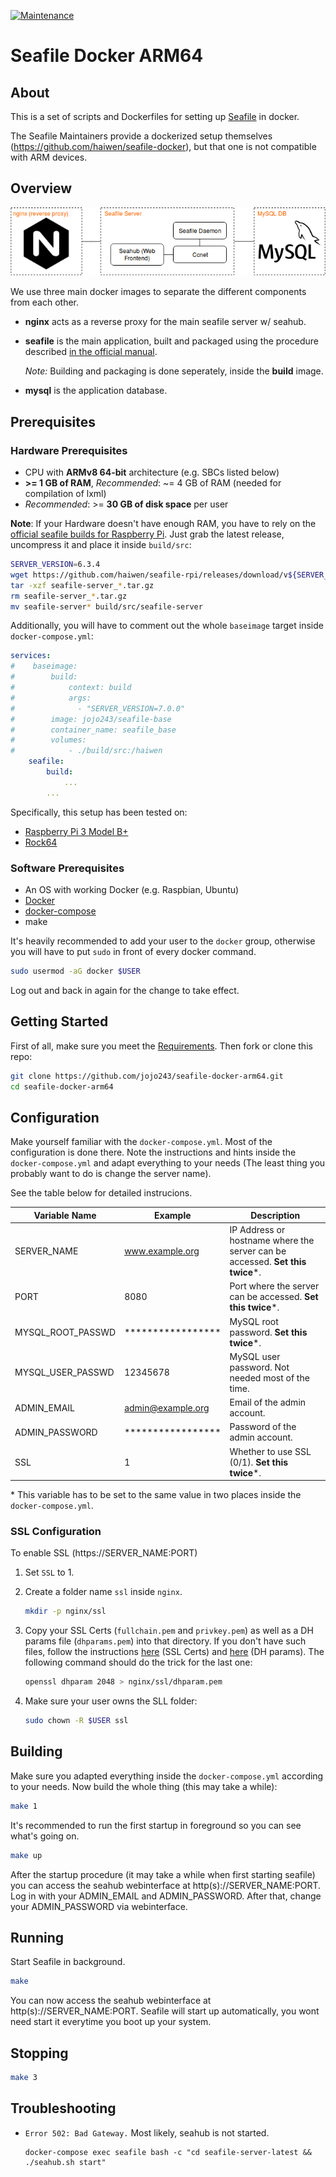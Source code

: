 [![Maintenance](https://img.shields.io/badge/Maintained%3F-yes-green.svg)](https://GitHub.com/Naereen/StrapDown.js/graphs/commit-activity)

# Seafile Docker ARM64

## About

This is a set of scripts and Dockerfiles for setting up [Seafile](https://www.seafile.com/en/home/) in docker.

The Seafile Maintainers provide a dockerized setup themselves (https://github.com/haiwen/seafile-docker), but that one is not compatible with ARM devices.

## Overview

![](components-overview.png)

We use three main docker images to separate the different components from each other.
- **nginx** acts as a reverse proxy for the main seafile server w/ seahub.
- **seafile** is the main application, built and packaged using the procedure described [in the official manual](https://manual.seafile.com/build_seafile/rpi.html).

   *Note:* Building and packaging is done seperately, inside the **build** image.
- **mysql** is the application database.

## Prerequisites

### Hardware Prerequisites

- CPU with **ARMv8 64-bit** architecture (e.g. SBCs listed below)
- **\>= 1 GB of RAM**, *Recommended*: ~= 4 GB of RAM (needed for compilation of lxml)
- *Recommended*: >= **30 GB of disk space** per user

**Note**: If your Hardware doesn't have enough RAM,
you have to rely on the [official seafile builds for Raspberry Pi](https://github.com/haiwen/seafile-rpi). Just grab the latest release, uncompress it
and place it inside `build/src`:

```bash
SERVER_VERSION=6.3.4
wget https://github.com/haiwen/seafile-rpi/releases/download/v${SERVER_VERSION}/seafile-server_${SERVER_VERSION}_stable_pi.tar.gz
tar -xzf seafile-server_*.tar.gz
rm seafile-server_*.tar.gz
mv seafile-server* build/src/seafile-server
```

Additionally, you will have to comment out the whole `baseimage` target inside `docker-compose.yml`:

```yaml
services:
#    baseimage:
#        build:
#            context: build
#            args:
#              - "SERVER_VERSION=7.0.0"
#        image: jojo243/seafile-base
#        container_name: seafile_base
#        volumes:
#            - ./build/src:/haiwen
    seafile:
        build:
            ...
        ...
```

Specifically, this setup has been tested on:

- [Raspberry Pi 3 Model B+](https://www.raspberrypi.org/products/raspberry-pi-3-model-b-plus/)
- [Rock64](https://www.pine64.org/devices/single-board-computers/rock64/)

### Software Prerequisites

- An OS with working Docker (e.g. Raspbian, Ubuntu)
- [Docker](https://docs.docker.com/install/linux/docker-ce/debian/)
- [docker-compose](https://docs.docker.com/compose/install/)
- make

It's heavily recommended to add your user to the `docker` group,
otherwise you will have to put `sudo` in front of every docker command.

```bash
sudo usermod -aG docker $USER
```

Log out and back in again for the change to take effect.

## Getting Started

First of all, make sure you meet the [Requirements](#Prerequisites). Then fork or clone this repo:

```bash
git clone https://github.com/jojo243/seafile-docker-arm64.git
cd seafile-docker-arm64
```

## Configuration

Make yourself familiar with the `docker-compose.yml`. Most of the configuration
is done there. Note the instructions and hints inside the `docker-compose.yml`
and adapt everything to your needs (The least thing you probably want to do is
change the server name).

See the table below for detailed instrucions.

| Variable Name     | Example           | Description                    |
| ----------------- | ----------------- | ------------------------------ |
| SERVER_NAME       | www.example.org   | IP Address or hostname where the server can be accessed. **Set this twice**\*. |
| PORT              | 8080              | Port where the server can be accessed. **Set this twice**\*. |
| MYSQL_ROOT_PASSWD | ***************** | MySQL root password. **Set this twice**\*. |
| MYSQL_USER_PASSWD | 12345678          | MySQL user password. Not needed most of the time. |
| ADMIN_EMAIL       | admin@example.org | Email of the admin account.    |
| ADMIN_PASSWORD    | ***************** | Password of the admin account. |
| SSL               | 1                 | Whether to use SSL (0/1). **Set this twice**\*.     |

\* This variable has to be set to the same value in two places inside the `docker-compose.yml`.

### SSL Configuration

To enable SSL (https:\/\/SERVER_NAME:PORT)

1. Set `SSL` to 1.
2. Create a folder name `ssl` inside `nginx`.

    ```bash
    mkdir -p nginx/ssl
    ```
3. Copy your SSL Certs (`fullchain.pem` and `privkey.pem`) as well as a
DH params file (`dhparams.pem`) into that directory.
If you don't have such files, follow the instructions
[here](https://certbot.eff.org/lets-encrypt/) (SSL Certs) and
[here](https://weakdh.org/sysadmin.html) (DH params). The following command
should do the trick for the last one:

    ```bash
    openssl dhparam 2048 > nginx/ssl/dhparam.pem
    ```

4. Make sure your user owns the SLL folder:

    ```bash
    sudo chown -R $USER ssl
    ```

## Building

Make sure you adapted everything inside the `docker-compose.yml` according to
your needs. Now build the whole thing (this may take a while):

```bash
make 1
```

It's recommended to run the first startup in foreground so you can
see what's going on.

```bash
make up
```

After the startup procedure (it may take a while when first starting seafile)
you can access the seahub webinterface at http(s):\/\/SERVER_NAME:PORT.
Log in with your ADMIN_EMAIL and ADMIN_PASSWORD.
After that, change your ADMIN_PASSWORD via webinterface.

## Running

Start Seafile in background.

```bash
make
```

You can now access the seahub webinterface at http(s):\/\/SERVER_NAME:PORT.
Seafile will start up automatically, you wont need start it everytime you boot up your system.

## Stopping

```bash
make 3
```

## Troubleshooting

- `Error 502: Bad Gateway.`
    Most likely, seahub is not started.

    ```
    docker-compose exec seafile bash -c "cd seafile-server-latest && ./seahub.sh start"
    ```
